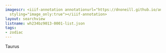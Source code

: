 ```yaml
---
imagescr: <iiif-annotation annotationurl="https://dnoneill.github.io/annotate/annotations/wh234bz9013-0001-005.json"
  styling="image_only:true"></iiif-annotation>
layout: searchview
listname: wh234bz9013-0001-list.json
tags:
- zodiac
---
```

Taurus